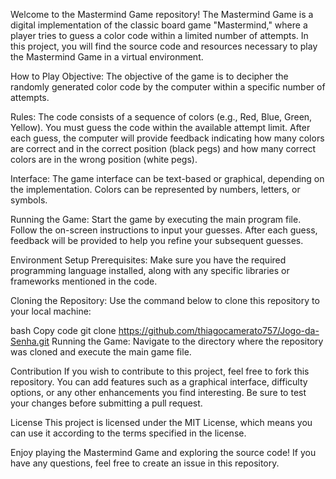 Welcome to the Mastermind Game repository! The Mastermind Game is a digital implementation of the classic board game "Mastermind," where a player tries to guess a color code within a limited number of attempts. In this project, you will find the source code and resources necessary to play the Mastermind Game in a virtual environment.

How to Play
Objective: The objective of the game is to decipher the randomly generated color code by the computer within a specific number of attempts.

Rules: The code consists of a sequence of colors (e.g., Red, Blue, Green, Yellow). You must guess the code within the available attempt limit. After each guess, the computer will provide feedback indicating how many colors are correct and in the correct position (black pegs) and how many correct colors are in the wrong position (white pegs).

Interface: The game interface can be text-based or graphical, depending on the implementation. Colors can be represented by numbers, letters, or symbols.

Running the Game: Start the game by executing the main program file. Follow the on-screen instructions to input your guesses. After each guess, feedback will be provided to help you refine your subsequent guesses.

Environment Setup
Prerequisites: Make sure you have the required programming language installed, along with any specific libraries or frameworks mentioned in the code.

Cloning the Repository: Use the command below to clone this repository to your local machine:

bash
Copy code
git clone https://github.com/thiagocamerato757/Jogo-da-Senha.git
  Running the Game: Navigate to the directory where the repository was cloned and execute the main game file.

Contribution
If you wish to contribute to this project, feel free to fork this repository. You can add features such as a graphical interface, difficulty options, or any other enhancements you find interesting. Be sure to test your changes before submitting a pull request.

License
This project is licensed under the MIT License, which means you can use it according to the terms specified in the license.

Enjoy playing the Mastermind Game and exploring the source code! If you have any questions, feel free to create an issue in this repository.
